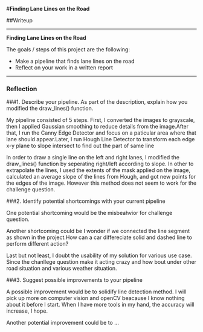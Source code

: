 #**Finding Lane Lines on the Road** 

##Writeup 

---

**Finding Lane Lines on the Road**

The goals / steps of this project are the following:
  * Make a pipeline that finds lane lines on the road
  * Reflect on your work in a written report


[//]: # (Image References)

[image1]: ./examples/grayscale.jpg "Grayscale"

---

### Reflection

###1. Describe your pipeline. As part of the description, explain how you modified the draw_lines() function.

My pipeline consisted of 5 steps. First, I converted the images to grayscale, then I applied Gaussian smoothing to reduce details
from the image.After that, I run the Canny Edge Detector and focus on a paticular area where that lane should appear.Later, I run Hough Line Detector to transform each edge x-y plane to slope intersect to find out the part of same line 

In order to draw a single line on the left and right lanes, I modified the draw_lines() function by seperating right/left according to slope. In other to extrapolate the lines, I used the extents of the mask applied on the image, calculated an average slope of the lines from Hough, and got new points for the edges of the image. However this method does not seem to work for the challenge question.



###2. Identify potential shortcomings with your current pipeline


One potential shortcoming would be the misbeahvior for challenge question.

Another shortcoming could be I wonder if we connected the line segment as shown in the project.How can a car differeciate solid and dashed line to perform different action? 

Last but not least, I doubt the usability of my solution for various use case. Since the chanllege question make it acting crazy and how bout under other road situation and various weather situation.


###3. Suggest possible improvements to your pipeline

A possible improvement would be to solidify line detection method. I will pick up more on computer vision and openCV beacause I know nothing about it before I start. When I have more tools in my hand, the accuracy will increase, I hope.

Another potential improvement could be to ...
